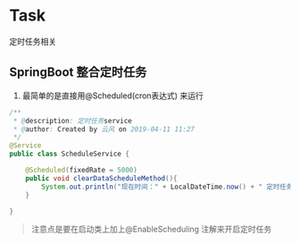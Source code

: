 # Task
定时任务相关

## SpringBoot 整合定时任务
1. 最简单的是直接用@Scheduled(cron表达式) 来运行
```java
/**
 * @description: 定时任务service
 * @author: Created by 云风 on 2019-04-11 11:27
 */
@Service
public class ScheduleService {

    @Scheduled(fixedRate = 5000)
    public void clearDataScheduleMethod(){
        System.out.println("现在时间：" + LocalDateTime.now() + " 定时任务启动.....");
    }

}

```
> 注意点是要在启动类上加上@EnableScheduling 注解来开启定时任务
